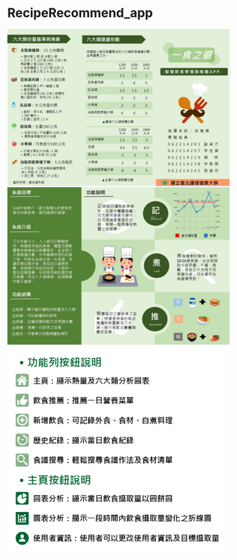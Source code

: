 # RecipeRecommend_app

![](https://github.com/weitsung50110/RecipeRecommend_app/blob/master/github_images/0.JPG)
![](https://github.com/weitsung50110/RecipeRecommend_app/blob/master/github_images/1.JPG)
![](https://github.com/weitsung50110/RecipeRecommend_app/blob/master/github_images/2.png)
